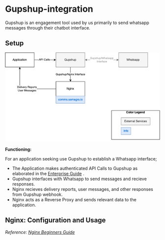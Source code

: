 # Gupshup-integration
Gupshup is an engagement tool used by us primarily to send whatsapp messages through their chatbot interface.

## Setup

![High Level Setup Diagram](diagrams/Gupshup__Nginx.drawio.png)

**Functioning:**   

For an application seeking use Gupshup to establish a Whatsapp interface;

- The Application makes authenticated API Calls to Gupshup as elaborated in the [Enterprise Guide](Gupshup%20Enterprise%20Pull%20API%20Document.pdf)
.
- Gupshup interfaces with Whatsapp to send messages and recieve responses.
- Nginx recieves delivery reports, user messages, and other responses from Gupshup webhook.
- Nginx acts as a Reverse Proxy and sends relevant data to the application.

## Nginx: Configuration and Usage

*Reference: [Nginx Beginners Guide](https://nginx.org/en/docs/beginners_guide.html)*

